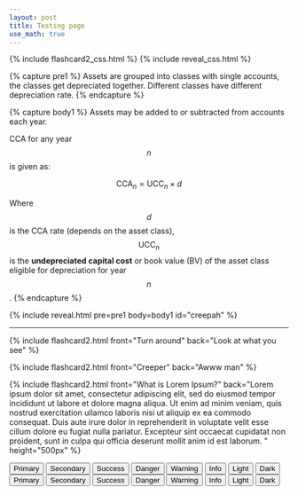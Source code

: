 ```yaml
---
layout: post
title: Testing page
use_math: true
---
```


{% include flashcard2_css.html %}
{% include reveal_css.html %}

{% capture pre1 %}
Assets are grouped into classes with single accounts, the classes get depreciated together. Different classes have different depreciation rate.
{% endcapture %}

{% capture body1 %}
Assets may be added to or subtracted from accounts each year.

CCA for any year $$n$$ is given as:

$$
\text{CCA}_n=\text{UCC}_n\times d
$$

Where $$d$$ is the CCA rate (depends on the asset class), $$\text{UCC}_n$$ is the **undepreciated capital cost** or book value (BV) of the asset class eligible for depreciation for year $$n$$.
{% endcapture %}

{% include reveal.html pre=pre1 body=body1 id="creepah" %}

---

{% include flashcard2.html front="Turn around" back="Look at what you see" %}

{% include flashcard2.html front="Creeper" back="Awww man" %}

{% include flashcard2.html front="What is Lorem Ipsum?" back="Lorem ipsum dolor sit amet, consectetur adipiscing elit, sed do eiusmod tempor incididunt ut labore et dolore magna aliqua. Ut enim ad minim veniam, quis nostrud exercitation ullamco laboris nisi ut aliquip ex ea commodo consequat. Duis aute irure dolor in reprehenderit in voluptate velit esse cillum dolore eu fugiat nulla pariatur. Excepteur sint occaecat cupidatat non proident, sunt in culpa qui officia deserunt mollit anim id est laborum.
" height="500px" %}

<button type="button" class="btn btn-primary">Primary</button>
<button type="button" class="btn btn-secondary">Secondary</button>
<button type="button" class="btn btn-success">Success</button>
<button type="button" class="btn btn-danger">Danger</button>
<button type="button" class="btn btn-warning">Warning</button>
<button type="button" class="btn btn-info">Info</button>
<button type="button" class="btn btn-light">Light</button>
<button type="button" class="btn btn-dark">Dark</button>
<button type="button" class="btn btn-outline-primary">Primary</button>
<button type="button" class="btn btn-outline-secondary">Secondary</button>
<button type="button" class="btn btn-outline-success">Success</button>
<button type="button" class="btn btn-outline-danger">Danger</button>
<button type="button" class="btn btn-outline-warning">Warning</button>
<button type="button" class="btn btn-outline-info">Info</button>
<button type="button" class="btn btn-outline-light">Light</button>
<button type="button" class="btn btn-outline-dark">Dark</button>